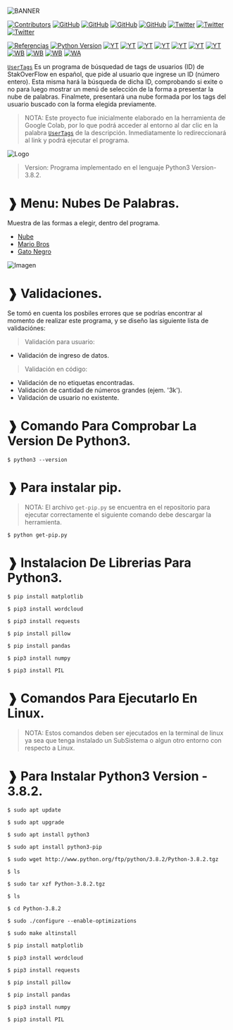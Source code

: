 ![BANNER](https://github.com/JoeTech-Studio/UserTags/blob/master/images/Banner_Principal.jpeg)

[![Contributors](https://img.shields.io/badge/Contributors-%3D%3D%3E-brightgreen)](https://github.com/JoeTech-Studio/UserTags)
[![GitHub](https://img.shields.io/github/followers/hlbv17?label=Helen&style=social)](https://github.com/hlbv17)
[![GitHub](https://img.shields.io/github/followers/JoeTech-Studio?label=Joe&style=social)](https://github.com/JoeTech-Studio)
[![GitHub](https://img.shields.io/github/followers/ropbGitHub?label=Ren%C3%A1n&style=social)](https://github.com/ropbGitHub)
[![GitHub](https://img.shields.io/github/followers/Joguisa?label=Jonat%C3%A1n&style=social)](https://github.com/Joguisa)
[![Twitter](https://img.shields.io/twitter/follow/helenlbv?style=social)](https://twitter.com/helenlbv)
[![Twitter](https://img.shields.io/twitter/follow/JoeTech_Studio?style=social)](https://twitter.com/JoeTech_Studio)
[![Twitter](https://img.shields.io/twitter/follow/josue_guillen14?style=social)](https://twitter.com/josue_guillen14)

[![Referencias](https://img.shields.io/badge/Referencias-%3D%3D%3E-blue)](https://github.com/JoeTech-Studio/UserTags)
[![Python Version](https://img.shields.io/badge/Python-3.6%2B-green.svg?logo=python&logoColor=white)](https://docs.python.org/es/3.8/tutorial/index.html)
[![YT](https://img.shields.io/badge/Youtube-Tutorial%20Python%20--%20Instalar%20Librerias-red)](https://youtu.be/HlmUaYKjjZc)
[![YT](https://img.shields.io/badge/Youtube-Web%20Scraping%20En%20Python-red)](https://www.youtube.com/watch?v=ViOFqeRgu5s&feature=share)
[![YT](https://img.shields.io/badge/Youtube-Scraping%20Stack%20OverFlow-red)](https://www.youtube.com/watch?v=p_oTB7qz0Y4&t=299s)
[![YT](https://img.shields.io/badge/Youtube-WordCloud%20With%20Python-red)](https://www.youtube.com/watch?v=eHxWshJpoRk&feature=youtu.be)
[![YT](https://img.shields.io/badge/Youtube-C%C3%B3mo%20Hacer%20Web%20Scraping%20Con%20Python-red)](https://www.youtube.com/watch?v=NCfmEcyqgao&feature=youtu.be)
[![YT](https://img.shields.io/badge/Youtube-Introducci%C3%B3n%20al%20Web%20Scraping-red)](https://www.youtube.com/watch?v=j2WF__eM-nE&feature=youtu.be)
[![YT](https://img.shields.io/badge/Youtube-WEB%20SCRAPING-red0)](https://www.youtube.com/watch?v=rhnMvvmfBFI&feature=youtu.be)
[![WB](https://img.shields.io/badge/Web-Generate%20Word%20Clouds%20In%20Python-blue)](https://www.datacamp.com/community/tutorials/wordcloud-python)
[![WB](https://img.shields.io/badge/Web-Beautiful%20Soup%20--%20Installation-orange)](https://www.tutorialspoint.com/beautiful_soup/beautiful_soup_installation.htm)
[![WB](https://img.shields.io/badge/Web-Stack%20OverFlow%20--%20En%20Espa%C3%B1ol-yellow)](https://es.stackoverflow.com/)
[![WA](https://img.shields.io/badge/WhatsApp-Escribenos-green)](https://api.whatsapp.com/send?phone=+593986771033&text=&source=&data=&app_absent=)

[`UserTags`](https://colab.research.google.com/drive/12oISTLGlnEXU2eYRKewxnd3_erQ3M4J6?usp=sharing) Es un programa de búsquedad de tags de usuarios (ID) de StakOverFlow en español, que pide al usuario que ingrese un ID (número entero). Esta misma hará la búsqueda de dicha ID, comprobando si exite o no para luego mostrar un menú de selección de la forma a presentar la nube de palabras. Finalmete, presentará una nube formada por los tags del usuario buscado con la forma elegida previamente.

> NOTA: Este proyecto fue inicialmente elaborado en la herramienta de Google Colab, por lo que podrá acceder al entorno al dar clic en la palabra [`UserTags`](https://colab.research.google.com/drive/12oISTLGlnEXU2eYRKewxnd3_erQ3M4J6?usp=sharing) de la descripción. Inmediatamente lo redireccionará al link y podrá ejecutar el programa.

![Logo](https://github.com/JoeTech-Studio/UserTags/blob/master/images/intro.gif)

> Version: Programa implementado en el lenguaje Python3 Version-3.8.2.

# ❱ Menu: Nubes De Palabras.
  Muestra de las formas a elegir, dentro del programa.
  * [Nube](https://i.imgur.com/lT11QG4.png)
  * [Mario Bros](https://i.imgur.com/28vAIdX.jpg)
  * [Gato Negro](https://i.imgur.com/2gcl5bA.png)

![Imagen](https://github.com/JoeTech-Studio/UserTags/blob/master/images/Menu%20Nubes%20De%20Palabras.jpeg)

# ❱ Validaciones.
Se tomó en cuenta los posbiles errores que se podrías encontrar al momento de realizar este programa, y se diseño las siguiente lista de validaciónes:
 >Validación para usuario:
  * Validación de ingreso de datos.
 >Validación en código:
  * Validación de no etiquetas encontradas.
  * Validación de cantidad de números grandes (ejem. '3k').
  * Validación de usuario no existente.

# ❱ Comando Para Comprobar La Version De Python3.

```
$ python3 --version
```

# ❱ Para instalar pip.

> NOTA: El archivo `get-pip.py` se encuentra en el repositorio para ejecutar correctamente el siguiente comando debe descargar la herramienta.

```
$ python get-pip.py
```

# ❱ Instalacion De Librerias Para Python3.

```
$ pip install matplotlib

$ pip3 install wordcloud

$ pip3 install requests

$ pip install pillow

$ pip install pandas

$ pip3 install numpy

$ pip3 install PIL

```

# ❱ Comandos Para Ejecutarlo En Linux.

>NOTA: Estos comandos deben ser ejecutados en la terminal de linux ya sea que tenga instalado un SubSistema o algun otro entorno con respecto a Linux.

# ❱ Para Instalar Python3 Version - 3.8.2.
```
$ sudo apt update

$ sudo apt upgrade

$ sudo apt install python3

$ sudo apt install python3-pip

$ sudo wget http://www.python.org/ftp/python/3.8.2/Python-3.8.2.tgz

$ ls

$ sudo tar xzf Python-3.8.2.tgz
 
$ ls

$ cd Python-3.8.2

$ sudo ./configure --enable-optimizations

$ sudo make altinstall

$ pip install matplotlib

$ pip3 install wordcloud

$ pip3 install requests

$ pip install pillow

$ pip install pandas

$ pip3 install numpy

$ pip3 install PIL

```
